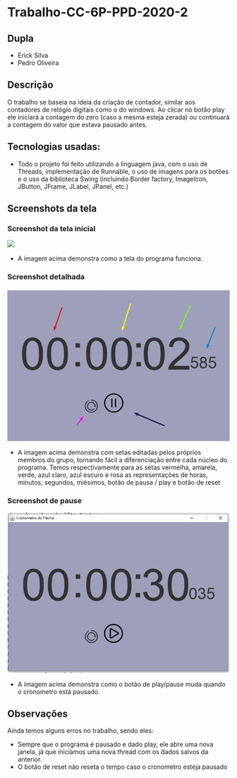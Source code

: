 # Trabalho-CC-6P-PPD-2020-2

## Dupla
- Erick Silva
- Pedro Oliveira
## Descrição
O trabalho se baseia na ideia da criação de contador, similar aos contadores de relógio digitais como o do windows. Ao clicar no botão play ele iniciará a contagem do zero (caso a mesma esteja zerada) ou continuará a contagem do valor que estava pausado antes.

## Tecnologias usadas:
- Todo o projeto foi feito utilizando a linguagem java, com o uso de Threads, implementação de Runnable, o uso de imagens para os botões e o uso da biblioteca Swing (incluindo Border factory, ImageIcon, JButton, JFrame, JLabel, JPanel, etc.)

## Screenshots da tela
### Screenshot da tela inicial
![](images/assets/imagem01.jpg) 
- A imagem acima demonstra como a tela do programa funciona. 

### Screenshot detalhada
![](images/assets/imagem02.jpg) 
- A imagem acima demonstra com setas editadas pelos próprios membros do grupo, tornando fácil a diferenciação entre cada núcleo do programa. Temos respectivamente para as setas vermelha, amarela, verde, azul claro, azul escuro e rosa as representações de horas, minutos, segundos, miésimos, botão de pausa / play e botão de reset

### Screenshot de pause
![](images/assets/imagem03.jpg)
- A imagem acima demonstra como o botão de play/pause muda quando o cronometro está pausado.

## Observações
Ainda temos alguns erros no trabalho, sendo eles:
- Sempre que o programa é pausado e dado play, ele abre uma nova janela, já que iniciamos uma nova thread com os dados salvos da anterior.
- O botão de reset não reseta o tempo caso o cronometro esteja pausado
